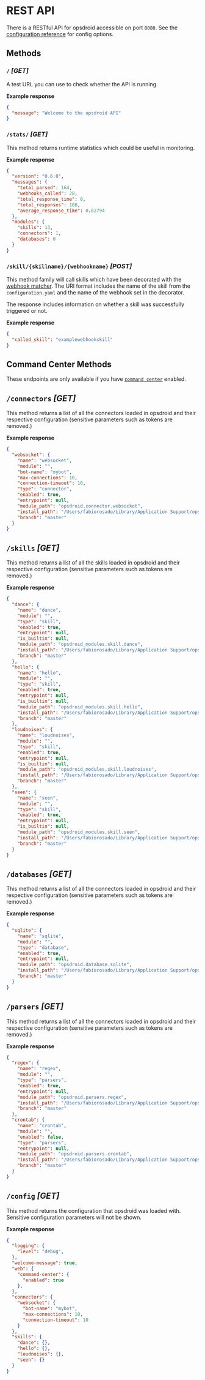 # REST API

There is a RESTful API for opsdroid accessible on port `8080`. See the [configuration reference](configuration.md) for config options.

## Methods

### `/` _[GET]_

A test URL you can use to check whether the API is running.

**Example response**

```json
{
  "message": "Welcome to the opsdroid API"
}
```

### `/stats/` _[GET]_

This method returns runtime statistics which could be useful in monitoring.

**Example response**

```json
{
  "version": "0.6.0",
  "messages": {
    "total_parsed": 164,
    "webhooks_called": 28,
    "total_response_time": 0,
    "total_responses": 108,
    "average_response_time": 0.62794
  },
  "modules": {
    "skills": 13,
    "connectors": 1,
    "databases": 0
  }
}
```

### `/skill/{skillname}/{webhookname}` _[POST]_

This method family will call skills which have been decorated with the [webhook matcher](skills/matchers/webhook.md). The URI format includes the name of the skill from the `configuration.yaml` and the name of the webhook set in the decorator.

The response includes information on whether a skill was successfully triggered or not.

**Example response**

```json
{
  "called_skill": "examplewebhookskill"
}
```
## Command Center Methods

These endpoints are only available if you have [`command center`](command-center.md) enabled.

## `/connectors` _[GET]_

This method returns a list of all the connectors loaded in opsdroid and their respective configuration (sensitive parameters such as tokens are removed.)

**Example response**

```json
{
  "websocket": {
    "name": "websocket",
    "module": "",
    "bot-name": "mybot",
    "max-connections": 10,
    "connection-timeout": 10,
    "type": "connector",
    "enabled": true,
    "entrypoint": null,
    "module_path": "opsdroid.connector.websocket",
    "install_path": "/Users/fabiorosado/Library/Application Support/opsdroid/opsdroid_modules/connector/websocket", 
    "branch": "master"
  }
}
```

## `/skills` _[GET]_

This method returns a list of all the skills loaded in opsdroid and their respective configuration (sensitive parameters such as tokens are removed.)

**Example response**

```json
{
  "dance": {
    "name": "dance",
    "module": "",
    "type": "skill",
    "enabled": true,
    "entrypoint": null,
    "is_builtin": null,
    "module_path": "opsdroid_modules.skill.dance",
    "install_path": "/Users/fabiorosado/Library/Application Support/opsdroid/opsdroid_modules/skill/dance",
    "branch": "master"
  },
  "hello": {
    "name": "hello",
    "module": "",
    "type": "skill",
    "enabled": true,
    "entrypoint": null,
    "is_builtin": null,
    "module_path": "opsdroid_modules.skill.hello",
    "install_path": "/Users/fabiorosado/Library/Application Support/opsdroid/opsdroid_modules/skill/hello",
    "branch": "master"
  },
  "loudnoises": {
    "name": "loudnoises",
    "module": "",
    "type": "skill",
    "enabled": true,
    "entrypoint": null,
    "is_builtin": null,
    "module_path": "opsdroid_modules.skill.loudnoises",
    "install_path": "/Users/fabiorosado/Library/Application Support/opsdroid/opsdroid_modules/skill/loudnoises",
    "branch": "master"
  },
  "seen": {
    "name": "seen",
    "module": "",
    "type": "skill",
    "enabled": true,
    "entrypoint": null,
    "is_builtin": null,
    "module_path": "opsdroid_modules.skill.seen",
    "install_path": "/Users/fabiorosado/Library/Application Support/opsdroid/opsdroid_modules/skill/seen",
    "branch": "master"
  }
}
```
## `/databases` _[GET]_

This method returns a list of all the connectors loaded in opsdroid and their respective configuration (sensitive parameters such as tokens are removed.)

**Example response**

```json
{
  "sqlite": {
    "name": "sqlite",
    "module": "",
    "type": "database",
    "enabled": true,
    "entrypoint": null,
    "module_path": "opsdroid.database.sqlite",
    "install_path": "/Users/fabiorosado/Library/Application Support/opsdroid/opsdroid_modules/database/sqlite",
    "branch": "master"
  }
}
```

## `/parsers` _[GET]_

This method returns a list of all the connectors loaded in opsdroid and their respective configuration (sensitive parameters such as tokens are removed.)

**Example response**

```json
{
  "regex": {
    "name": "regex",
    "module": "",
    "type": "parsers",
    "enabled": true,
    "entrypoint": null,
    "module_path": "opsdroid.parsers.regex",
    "install_path": "/Users/fabiorosado/Library/Application Support/opsdroid/opsdroid_modules/parsers/regex",
    "branch": "master"
  },
  "crontab": {
    "name": "crontab",
    "module": "",
    "enabled": false,
    "type": "parsers",
    "entrypoint": null,
    "module_path": "opsdroid.parsers.crontab",
    "install_path": "/Users/fabiorosado/Library/Application Support/opsdroid/opsdroid_modules/parsers/crontab",
    "branch": "master"
  }
}
```

## `/config` _[GET]_

This method returns the configuration that opsdroid was loaded with. Sensitive configuration parameters will not be shown.

**Example response**

```json
{
  "logging": {
    "level": "debug",
  },
  "welcome-message": true,
  "web": {
    "command-center": {
      "enabled": true
    },
  },
  "connectors": {
    "websocket": {
      "bot-name": "mybot",
      "max-connections": 10,
      "connection-timeout": 10
    }
  },
  "skills": {
    "dance": {},
    "hello": {},
    "loudnoises": {},
    "seen": {}
  }
}
```